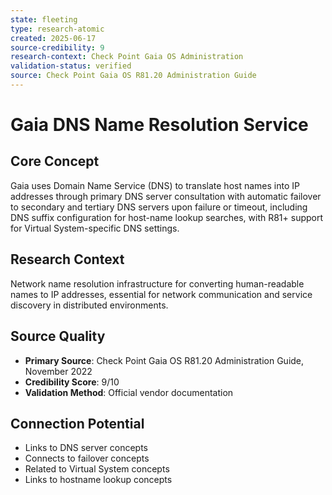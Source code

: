 ```yaml
---
state: fleeting
type: research-atomic
created: 2025-06-17
source-credibility: 9
research-context: Check Point Gaia OS Administration
validation-status: verified
source: Check Point Gaia OS R81.20 Administration Guide
---
```


# Gaia DNS Name Resolution Service

## Core Concept
Gaia uses Domain Name Service (DNS) to translate host names into IP addresses through primary DNS server consultation with automatic failover to secondary and tertiary DNS servers upon failure or timeout, including DNS suffix configuration for host-name lookup searches, with R81+ support for Virtual System-specific DNS settings.

## Research Context
Network name resolution infrastructure for converting human-readable names to IP addresses, essential for network communication and service discovery in distributed environments.

## Source Quality
- **Primary Source**: Check Point Gaia OS R81.20 Administration Guide, November 2022
- **Credibility Score**: 9/10
- **Validation Method**: Official vendor documentation

## Connection Potential
- Links to DNS server concepts
- Connects to failover concepts
- Related to Virtual System concepts
- Links to hostname lookup concepts